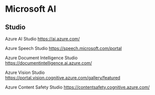 # Microsoft AI
## Studio
Azure AI Studio
https://ai.azure.com/

Azure Speech Studio
https://speech.microsoft.com/portal

Azure Document Intelligence Studio
https://documentintelligence.ai.azure.com/

Azure Vision Studio
https://portal.vision.cognitive.azure.com/gallery/featured

Azure Content Safety Studio
https://contentsafety.cognitive.azure.com/

